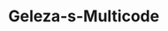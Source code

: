 # Geleza-s-Multicode
<!-- This is Geleza Mzansi's Website Source Code -->
<!-- This Code is Strictly to be Accessed by geleza Mzansi Online Applications Developers Only! -->
